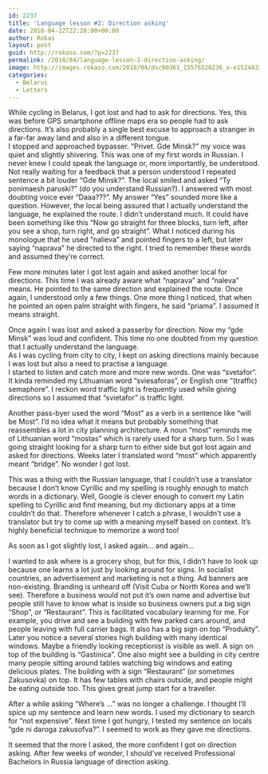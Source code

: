 ```yaml
---
id: 2237
title: 'Language lesson #2: Direction asking'
date: 2018-04-22T22:28:00+00:00
author: Rokas
layout: post
guid: http://rokaso.com/?p=2237
permalink: /2018/04/language-lesson-2-direction-asking/
image: http://images.rokaso.com/2018/04/dsc00361_15576520236_o-e1524433106978.jpg
categories:
  - Belarus
  - Letters
---
```

While cycling in Belarus, I got lost and had to ask for directions. Yes, this was before GPS smartphone offline maps era so people had to ask directions. It&#8217;s also probably a single best excuse to approach a stranger in a far-far away land and also in a different tongue.  
I stopped and approached bypasser. &#8220;Privet. Gde Minsk?&#8221; my voice was quiet and slightly shivering. This was one of my first words in Russian. I never knew I could speak the language or, more importantly, be understood. Not really waiting for a feedback that a person understood I repeated sentence a bit louder &#8220;Gde Minsk?&#8221;. The local smiled and asked &#8220;Ty ponimaesh paruski?&#8221; (do you understand Russian?). I answered with most doubting voice ever &#8220;Daaa???&#8221;. My answer &#8220;Yes&#8221; sounded more like a question. However, the local being assured that I actually understand the language, he explained the route. I didn&#8217;t understand much. It could have been something like this &#8220;Now go straight for three blocks, turn left, after you see a shop, turn right, and go straight&#8221;. What I noticed during his monologue that he used &#8220;nalieva&#8221; and pointed fingers to a left, but later saying &#8220;naprava&#8221; he directed to the right. I tried to remember these words and assumed they&#8217;re correct.

Few more minutes later I got lost again and asked another local for directions. This time I was already aware what &#8220;naprava&#8221; and &#8220;naleva&#8221; means. He pointed to the same direction and explained the route. Once again, I understood only a few things. One more thing I noticed, that when he pointed an open palm straight with fingers, he said &#8220;priama&#8221;. I assumed it means straight.

Once again I was lost and asked a passerby for direction. Now my &#8220;gde Minsk&#8221; was loud and confident. This time no one doubted from my question that I actually understand the language.  
As I was cycling from city to city, I kept on asking directions mainly because I was lost but also a need to practise a language.  
I started to listen and catch more and more new words. One was &#8220;svetafor&#8221;. It kinda reminded my Lithuanian word &#8220;sviesaforas&#8221;, or English one &#8220;(traffic) semaphore&#8221;. I reckon word traffic light is frequently used while giving directions so I assumed that &#8220;svietafor&#8221; is traffic light.

Another pass-byer used the word &#8220;Most&#8221; as a verb in a sentence like &#8220;will be Most&#8221;. I&#8217;d no idea what it means but probably something that reassembles a lot in city planning architecture. A noun &#8220;most&#8221; reminds me of Lithuanian word &#8220;mostas&#8221; which is rarely used for a sharp turn. So I was going straight looking for a sharp turn to either side but got lost again and asked for directions. Weeks later I translated word &#8220;most&#8221; which apparently meant &#8220;bridge&#8221;. No wonder I got lost.

This was a thing with the Russian language, that I couldn&#8217;t use a translator because I don&#8217;t know Cyrillic and my spelling is roughly enough to match words in a dictionary. Well, Google is clever enough to convert my Latin spelling to Cyrillic and find meaning, but my dictionary apps at a time couldn&#8217;t do that. Therefore whenever I catch a phrase, I wouldn&#8217;t use a translator but try to come up with a meaning myself based on context. It&#8217;s highly beneficial technique to memorize a word too!

As soon as I got slightly lost, I asked again&#8230; and again&#8230;

I wanted to ask where is a grocery shop, but for this, I didn&#8217;t have to look up because one learns a lot just by looking around for signs. In socialist countries, an advertisement and marketing is not a thing. Ad banners are non-existing. Branding is unheard off (Visit Cuba or North Korea and we&#8217;ll see). Therefore a business would not put it&#8217;s own name and advertise but people still have to know what is inside so business owners put a big sign &#8220;Shop&#8221;, or &#8220;Restaurant&#8221;. This is facilitated vocabulary learning for me. For example, you drive and see a building with few parked cars around, and people leaving with full carrier bags. It also has a big sign on top &#8220;Produkty&#8221;. Later you notice a several stories high building with many identical windows. Maybe a friendly looking receptionist is visible as well. A sign on top of the building is &#8220;Gastinica&#8221;. One also might see a building in city centre many people sitting around tables watching big windows and eating delicious plates. The building with a sign &#8220;Restaurant&#8221; (or sometimes Zakusovka) on top. It has few tables with chairs outside, and people might be eating outside too. This gives great jump start for a traveller.

After a while asking &#8220;Where&#8217;s &#8230;&#8221; was no longer a challenge. I thought I&#8217;ll spice up my sentence and learn new words. I used my dictionary to search for &#8220;not expensive&#8221;. Next time I got hungry, I tested my sentence on locals &#8220;gde ni daroga zakusofva?&#8221;. I seemed to work as they gave me directions.

It seemed that the more I asked, the more confident I got on direction asking. After few weeks of wonder, I should&#8217;ve received Professional Bachelors in Russia language of direction asking.
